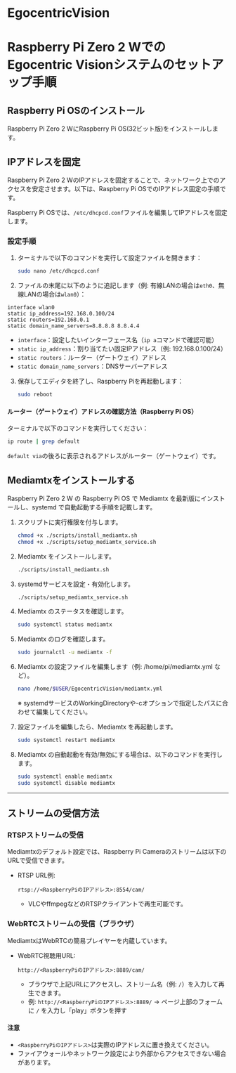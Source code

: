 # EgocentricVision

# Raspberry Pi Zero 2 WでのEgocentric Visionシステムのセットアップ手順
## Raspberry Pi OSのインストール
Raspberry Pi Zero 2 WにRaspberry Pi OS(32ビット版)をインストールします。

## IPアドレスを固定
Raspberry Pi Zero 2 WのIPアドレスを固定することで、ネットワーク上でのアクセスを安定させます。以下は、Raspberry Pi OSでのIPアドレス固定の手順です。

Raspberry Pi OSでは、`/etc/dhcpcd.conf`ファイルを編集してIPアドレスを固定します。

### 設定手順

1. ターミナルで以下のコマンドを実行して設定ファイルを開きます：

   ```sh
   sudo nano /etc/dhcpcd.conf
   ```

2. ファイルの末尾に以下のように追記します（例: 有線LANの場合は`eth0`、無線LANの場合は`wlan0`）：

```
interface wlan0
static ip_address=192.168.0.100/24
static routers=192.168.0.1
static domain_name_servers=8.8.8.8 8.8.4.4
```
   - `interface`：設定したいインターフェース名（`ip a`コマンドで確認可能）
   - `static ip_address`：割り当てたい固定IPアドレス（例: 192.168.0.100/24）
   - `static routers`：ルーター（ゲートウェイ）アドレス
   - `static domain_name_servers`：DNSサーバーアドレス

3. 保存してエディタを終了し、Raspberry Piを再起動します：

   ```sh
   sudo reboot
   ```

#### ルーター（ゲートウェイ）アドレスの確認方法（Raspberry Pi OS）

ターミナルで以下のコマンドを実行してください：

```sh
ip route | grep default
```

`default via`の後ろに表示されるアドレスがルーター（ゲートウェイ）です。

## Mediamtxをインストールする

Raspberry Pi Zero 2 W の Raspberry Pi OS で Mediamtx を最新版にインストールし、systemd で自動起動する手順を記載します。

1. スクリプトに実行権限を付与します。

   ```sh
   chmod +x ./scripts/install_mediamtx.sh
   chmod +x ./scripts/setup_mediamtx_service.sh
   ```

2. Mediamtx をインストールします。

   ```sh
   ./scripts/install_mediamtx.sh
   ```

3. systemdサービスを設定・有効化します。

   ```sh
   ./scripts/setup_mediamtx_service.sh
   ```

4. Mediamtx のステータスを確認します。

   ```sh
   sudo systemctl status mediamtx
   ```

5. Mediamtx のログを確認します。

   ```sh
   sudo journalctl -u mediamtx -f
   ```

6. Mediamtx の設定ファイルを編集します（例: /home/pi/mediamtx.yml など）。

   ```sh
   nano /home/$USER/EgocentricVision/mediamtx.yml
   ```

   ※ systemdサービスのWorkingDirectoryや-cオプションで指定したパスに合わせて編集してください。

7. 設定ファイルを編集したら、Mediamtx を再起動します。

   ```sh
   sudo systemctl restart mediamtx
   ```

8. Mediamtx の自動起動を有効/無効にする場合は、以下のコマンドを実行します。

   ```sh
   sudo systemctl enable mediamtx
   sudo systemctl disable mediamtx
   ```

---

## ストリームの受信方法

### RTSPストリームの受信

Mediamtxのデフォルト設定では、Raspberry Pi Cameraのストリームは以下のURLで受信できます。

- RTSP URL例:
  
  ```
  rtsp://<RaspberryPiのIPアドレス>:8554/cam/
  ```
  
  - VLCやffmpegなどのRTSPクライアントで再生可能です。

### WebRTCストリームの受信（ブラウザ）

MediamtxはWebRTCの簡易プレイヤーを内蔵しています。

- WebRTC視聴用URL:
  
  ```
  http://<RaspberryPiのIPアドレス>:8889/cam/
  ```
  
  - ブラウザで上記URLにアクセスし、ストリーム名（例: `/`）を入力して再生できます。
  - 例: `http://<RaspberryPiのIPアドレス>:8889/` → ページ上部のフォームに `/` を入力し「play」ボタンを押す

#### 注意
- `<RaspberryPiのIPアドレス>`は実際のIPアドレスに置き換えてください。
- ファイアウォールやネットワーク設定により外部からアクセスできない場合があります。